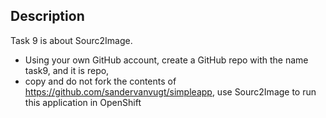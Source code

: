Description
---
Task 9 is about Sourc2Image.
- Using your own GitHub account, create a GitHub repo with the name task9, and it is repo,
- copy and do not fork the contents of https://github.com/sandervanvugt/simpleapp, use Sourc2Image to run this application in OpenShift
